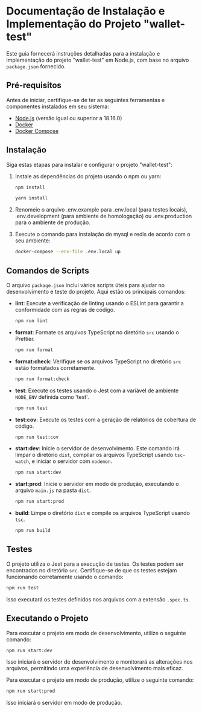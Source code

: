 # Documentação de Instalação e Implementação do Projeto "wallet-test"

Este guia fornecerá instruções detalhadas para a instalação e implementação do projeto "wallet-test" em Node.js, com base no arquivo `package.json` fornecido.

## Pré-requisitos

Antes de iniciar, certifique-se de ter as seguintes ferramentas e componentes instalados em seu sistema:

- [Node.js](https://nodejs.org/) (versão igual ou superior a 18.16.0)
- [Docker](https://docs.docker.com/desktop/)
- [Docker Compose](https://docs.docker.com/compose/)

## Instalação

Siga estas etapas para instalar e configurar o projeto "wallet-test":

1. Instale as dependências do projeto usando o npm ou yarn:

   ```bash
   npm install
   ```

   ```bash
   yarn install
   ```

2. Renomeie o arquivo .env.example para .env.local (para testes locais), .env.development (para ambiente de homologação) ou .env.production para o ambiente de produção.

3. Execute o comando para instalação do mysql e redis de acordo com o seu ambiente:
   
   ```bash
   docker-compose --env-file .env.local up
   ```

## Comandos de Scripts

O arquivo `package.json` inclui vários scripts úteis para ajudar no desenvolvimento e teste do projeto. Aqui estão os principais comandos:

- **lint**: Execute a verificação de linting usando o ESLint para garantir a conformidade com as regras de código.

   ```bash
   npm run lint
   ```

- **format**: Formate os arquivos TypeScript no diretório `src` usando o Prettier.

   ```bash
   npm run format
   ```

- **format:check**: Verifique se os arquivos TypeScript no diretório `src` estão formatados corretamente.

   ```bash
   npm run format:check
   ```

- **test**: Execute os testes usando o Jest com a variável de ambiente `NODE_ENV` definida como 'test'.

   ```bash
   npm run test
   ```

- **test:cov**: Execute os testes com a geração de relatórios de cobertura de código.

   ```bash
   npm run test:cov
   ```

- **start:dev**: Inicie o servidor de desenvolvimento. Este comando irá limpar o diretório `dist`, compilar os arquivos TypeScript usando `tsc-watch`, e iniciar o servidor com `nodemon`.

   ```bash
   npm run start:dev
   ```

- **start:prod**: Inicie o servidor em modo de produção, executando o arquivo `main.js` na pasta `dist`.

   ```bash
   npm run start:prod
   ```

- **build**: Limpe o diretório `dist` e compile os arquivos TypeScript usando `tsc`.

   ```bash
   npm run build
   ```

## Testes

O projeto utiliza o Jest para a execução de testes. Os testes podem ser encontrados no diretório `src`. Certifique-se de que os testes estejam funcionando corretamente usando o comando:

```bash
npm run test
```

Isso executará os testes definidos nos arquivos com a extensão `.spec.ts`.

## Executando o Projeto

Para executar o projeto em modo de desenvolvimento, utilize o seguinte comando:

```bash
npm run start:dev
```

Isso iniciará o servidor de desenvolvimento e monitorará as alterações nos arquivos, permitindo uma experiência de desenvolvimento mais eficaz.

Para executar o projeto em modo de produção, utilize o seguinte comando:

```bash
npm run start:prod
```

Isso iniciará o servidor em modo de produção.